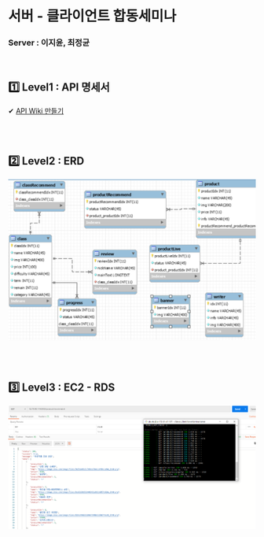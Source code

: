 # 서버 - 클라이언트 합동세미나


### Server : 이지윤, 최정균
<br>

## 1️⃣ Level1 : API 명세서

✔ [API Wiki 만들기](https://github.com/26thiOS-Design-hapdongSeminar/Server_Client/wiki/%F0%9F%96%8DAPI-Explain%F0%9F%96%8D) 

<br><br>

## 2️⃣ Level2 : ERD 

![ERD](./Level2/ERD.PNG)

<br><br>


## 3️⃣ Level3 : EC2 - RDS

![EC2](./Level3/pm2.PNG)


